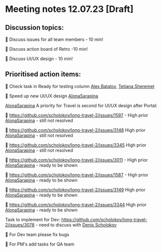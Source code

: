 # Meeting notes 12.07.23 [Draft] 

## Discussion topics: 

:black_square_button: Discuss issues for all team members - 10 min!

:black_square_button: Discuss action board of Retro  -10 min! 

:black_square_button: Discuss UI/UX design - 10 min! 

## Prioritised action items:   

:black_square_button: Check task in Ready for testing column [Alex Batalov](https://github.com/ABatalov), [Tetiana Sheremet](https://github.com/tatianasheremet) 

:black_square_button: Speed up new UI/UX design  [AlonaSarapina](https://github.com/AlonaSarapina)  

[AlonaSarapina](https://github.com/AlonaSarapina) A priority for Travel is second for UI/UX design after Portal:   

:black_square_button: https://github.com/scholokov/long-travel-2/issues/1597 - High prior [AlonaSarapina](https://github.com/AlonaSarapina)  - still not resolved 
 
:black_square_button: https://github.com/scholokov/long-travel-2/issues/3148  High prior [AlonaSarapina](https://github.com/AlonaSarapina) -  still not resolved 

:black_square_button: https://github.com/scholokov/long-travel-2/issues/3345 High prior [AlonaSarapina](https://github.com/AlonaSarapina)   - still not resolved

:black_square_button: https://github.com/scholokov/long-travel-2/issues/3011 - High prior [AlonaSarapina](https://github.com/AlonaSarapina)  - ready to be shown  

:black_square_button: https://github.com/scholokov/long-travel-2/issues/1587 - High prior [AlonaSarapina](https://github.com/AlonaSarapina) -  ready to be shown 
  
:black_square_button: https://github.com/scholokov/long-travel-2/issues/3149 High prior [AlonaSarapina](https://github.com/AlonaSarapina)   -  ready to be shown   

:black_square_button: https://github.com/scholokov/long-travel-2/issues/3344 High prior [AlonaSarapina](https://github.com/AlonaSarapina)   -  ready to be shown  

Task to implement for Dev: https://github.com/scholokov/long-travel-2/issues/3078 - need to discuss with [Denis Scholokov](https://github.com/scholokov) 

:black_square_button: For Dev team please fix bugs 

:black_square_button:  For PM's add tasks for QA team 
